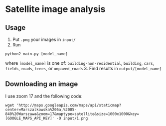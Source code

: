# Satellite image analysis

## Usage

1. Put `.png` your images in `input/`
2. Run
```
python2 main.py [model_name]
```
where `[model_name]` is one of: `building-non-residential`, `building`, `cars`, `fields`, `roads`, `trees`, or `unpaved_roads`
3. Find results in `output/[model_name]`

## Downloading an image

I use zoom 17 and the following code:
```
wget 'http://maps.googleapis.com/maps/api/staticmap?center=Marszalkowska%206a,%2005-840%20Warszawa&zoom=17&maptype=satellite&size=1000x1000&key=[GOOGLE_MAPS_API_KEY]' -O input/1.png
```